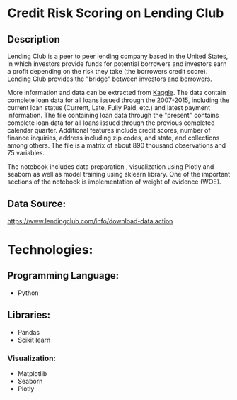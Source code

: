 # Credit Risk Scoring on Lending Club

## Description
Lending Club is a peer to peer lending company based in the United States, in which investors provide funds for potential borrowers and investors earn a profit depending on the risk they take (the borrowers credit score). Lending Club provides the "bridge" between investors and borrowers. 

More information and data can be extracted from <a href ="https://www.kaggle.com/wendykan/lending-club-loan-data">Kaggle</a>. The data contain complete loan data for all loans issued through the 2007-2015, including the current loan status (Current, Late, Fully Paid, etc.) and latest payment information. The file containing loan data through the "present" contains complete loan data for all loans issued through the previous completed calendar quarter. Additional features include credit scores, number of finance inquiries, address including zip codes, and state, and collections among others. The file is a matrix of about 890 thousand observations and 75 variables.

The notebook includes data preparation , visualization using Plotly and seaborn as well as model training using sklearn library.
One of the important sections of the notebook is implementation of weight of evidence (WOE).

## Data Source:
https://www.lendingclub.com/info/download-data.action

# Technologies:

## Programming Language: 
- Python

## Libraries:
- Pandas
- Scikit learn

### Visualization: 
- Matplotlib
- Seaborn
- Plotly




